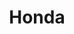 ---
title: Honda
crosslinks:
- cars
- AutoDetailing
- civic
- askcarsales
- MechanicAdvice
- gatekeeping
- Acura
- Trucks
- Ridgeline
- Stance
- 240sx
- corona
- ThatPeelingFeeling
- crv
- carscirclejerk
- projectcar
- whatsthisplant
- scooters
- SummerReddit
- hondafit
---